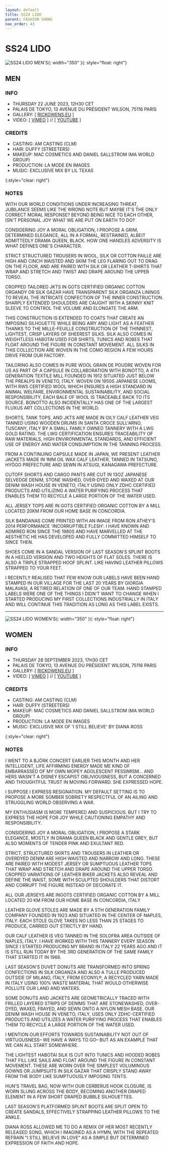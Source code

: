 ```yaml
---
layout: default
title: SS24 LIDO
parent: FASHION SHOWS
nav_order: 43
---
```


# SS24 LIDO

![SS24 LIDO MEN'S](/assets/images/ss24-m.gif){: width="350" }{: style="float: right"}
## MEN

### INFO

- THURSDAY 22 JUNE 2023, 12H30 CET
- PALAIS DE TOKYO, 13 AVENUE DU PRÉSIDENT WILSON, 75116 PARIS
- GALLERY: [ [RICKOWENS.EU](https://www.rickowens.eu/en/IT/collections/men-lido-ss24) ]
- VIDEO: [ [VIMEO](https://vimeo.com/839247307) ] // [ [YOUTUBE](https://www.youtube.com/watch?v=2g3ld7H6hN8) ]

### CREDITS

- CASTING: AM CASTING (CLM)
- HAIR: DUFFY (STREETERS)
- MAKEUP: MAC COSMETICS AND DANIEL SALLSTROM (MA WORLD GROUP)
- PRODUCTION: LA MODE EN IMAGES
- MUSIC: EXCLUSIVE MIX BY LIL TEXAS

{:style="clear: right"}

### NOTES

WITH OUR WORLD CONDITIONS UNDER INCREASING THREAT, JUBILANCE SEEMS LIKE THE WRONG NOTE BUT MAYBE IT'S THE ONLY CORRECT MORAL RESPONSE? BEYOND BEING NICE TO EACH OTHER, ISN'T PERSONAL JOY WHAT WE ARE PUT ON EARTH TO DO?

CONSIDERING JOY A MORAL OBLIGATION, I PROPOSE A GRIM, DETERMINED ELEGANCE, ALL IN A FORMAL, RESTRAINED, ALBEIT ADMITTEDLY DRAMA QUEEN, BLACK. HOW ONE HANDLES ADVERSITY IS WHAT DEFINES ONE'S CHARACTER.

STRICT STRUCTURED TROUSERS IN WOOL, SILK OR COTTON FAILLE ARE HIGH AND CINCH WAISTED AND SKIM THE LEG FLARING OUT TO DRAG ON THE FLOOR, AND ARE PAIRED WITH SILK OR LEATHER T-SHIRTS THAT WRAP AND STRETCH AND TWIST AND DRAPE AROUND THE UPPER TORSO.

CROPPED TAILORED JKTS IN GOTS CERTIFIED ORGANIC COTTON ORGANDY OR SILK GAZAR HAVE TRANSPARENT SILK ORGANZA LININGS TO REVEAL THE INTRICATE CONFECTION OF THE INNER CONSTRUCTION. SHARPLY EXTENDED SHOULDERS ARE CAUGHT WITH A SKINNY KNIT SLEEVE TO CONTROL THE VOLUME AND ELONGATE THE ARM.

THIS CONSTRUCTION IS EXTENDED TO COATS THAT CREATE AN IMPOSING SILHOUETTE WHILE BEING AIRY AND LIGHT AS A FEATHER THANKS TO THE MILLE-FEUILLE CONSTRUCTION OF THE THINNEST, LIGHTEST, CRISP LAYERS OF SHEEREST SILKS. SILK ALSO COMES IN WEIGHTLESS HABOTAI USED FOR SHIRTS, TUNICS AND ROBES THAT FLOAT AROUND THE FIGURE IN CONSTANT MOVEMENT. ALL SILKS IN THIS COLLECTION ARE WOVEN IN THE COMO REGION A FEW HOURS DRIVE FROM OUR FACTORY.

TAILORING ALSO COMES IN PURE WOOL GRAIN DE POUDRE WOVEN FOR US AS PART OF A CAPSULE IN COLLABORATION WITH BONOTTO, A 4TH GENERATION TEXTILE MILL FOUNDED IN 1912 SITUATED JUST BELOW THE PREALPS IN VENETO, ITALY. WOVEN ON 1950S JAPANESE LOOMS, WITH RWS CERTIFIED WOOL WHICH ENSURES A HIGH STANDARD IN ANIMAL WELFARE, ENVIRONMENTAL SUSTAINABILITY, AND SOCIAL RESPONSIBILITY, EACH BALE OF WOOL IS TRACEABLE BACK TO ITS SOURCE. BONOTTO ALSO INCIDENTALLY HAS ONE OF THE LARGEST FLUXUS ART COLLECTIONS IN THE WORLD.

SHORTS, TANK TOPS, AND JKTS ARE MADE IN OILY CALF LEATHER VEG TANNED USING WOODEN DRUMS IN SANTA CROCE SULL'ARNO, TUSCANY, ITALY BY A SMALL FAMILY OWNED TANNERY WITH A LWG GOLD RATING. THE LWG CERTIFICATION ENSURES TRACEABILITY OF RAW MATERIALS, HIGH ENVIRONMENTAL STANDARDS, AND EFFICIENT USE OF ENERGY AND WATER CONSUMPTION IN THE TANNING PROCESS.

FROM A CONTINUING CAPSULE MADE IN JAPAN, WE PRESENT LEATHER JACKETS MADE IN 1MM OIL WAX CALF LEATHER, TANNED IN TATSUNO, HYŌGO PREFECTURE AND SEWN IN ATSUGI, KANAGAWA PREFECTURE.

CUTOFF SHORTS AND CARGO PANTS ARE CUT IN 13OZ JAPANESE SELVEDGE DENIM, STONE WASHED, OVER-DYED AND WAXED AT OUR DENIM WASH HOUSE IN VENETO, ITALY USING ONLY ZDHC CERTIFIED PRODUCTS AND UTILIZING A WATER PURIFYING PROCESS THAT ENABLES THEM TO RECYCLE A LARGE PORTION OF THE WATER USED.

ALL JERSEY TOPS ARE IN GOTS CERTIFIED ORGANIC COTTON BY A MILL LOCATED 20KM FROM OUR HOME BASE IN CONCORDIA.

SILK BANDANAS COME PRINTED WITH AN IMAGE FROM RON ATHEY'S 2014 PERFORMANCE 'INCORRUPTIBLE FLESH'. I HAVE KNOWN AND ADMIRED RON SINCE THE 1980S AND HAVE MARVELLED AT THE AESTHETIC HE HAS DEVELOPED AND FULLY COMMITTED HIMSELF TO SINCE THEN.

SHOES COME IN A SANDAL VERSION OF LAST SEASON'S SPLINT BOOTS IN A HEELED VERSION AND TWO HEIGHTS OF FLAT SOLES. THERE IS ALSO A TRIPLE STRAPPED HOOF SPLINT. LIKE HAVING LEATHER PILLOWS STRAPPED TO YOUR FEET.

I RECENTLY REALISED THAT FEW KNOW OUR LABELS HAVE BEEN HAND STAMPED IN OUR VILLAGE FOR THE LAST 20 YEARS BY GIORGIA MALAVASI, A RETIRED RELATION OF ONE OF OUR TEAM. HAND STAMPED LABELS WERE ONE OF THE THINGS I DIDN'T WANT TO CHANGE WHEN I STARTED PRODUCING MY FIRST COLLECTIONS INDUSTRIALLY IN ITALY AND WILL CONTINUE THIS TRADITION AS LONG AS THIS LABEL EXISTS.

---

![SS24 LIDO WOMEN'S](/assets/images/ss24-w.gif){: width="350" }{: style="float: right"}
## WOMEN

### INFO

- THURSDAY 28 SEPTEMBER 2023, 17H30 CET
- PALAIS DE TOKYO, 13 AVENUE DU PRÉSIDENT WILSON, 75116 PARIS
- GALLERY: [ [RICKOWENS.EU](https://www.rickowens.eu/en/IT/collections/women-lido-ss24) ]
- VIDEO: [ [VIMEO](https://vimeo.com/869918712) ] // [ [YOUTUBE](https://www.youtube.com/watch?v=TOM1BPTNFA8) ]

### CREDITS

- CASTING: AM CASTING (CLM)
- HAIR: DUFFY (STREETERS)
- MAKEUP: MAC COSMETICS AND DANIEL SALLSTROM (MA WORLD GROUP)
- PRODUCTION: LA MODE EN IMAGES
- MUSIC: EXCLUSIVE MIX OF 'I STILL BELIEVE' BY DIANA ROSS

{:style="clear: right"}

### NOTES

I WENT TO A BJÖRK CONCERT EARLIER THIS MONTH AND HER INTELLIGENT, LIFE AFFIRMING ENERGY MADE ME KIND OF EMBARRASSED OF MY OWN MOPEY ADOLESCENT PESSIMISM... AND HERS WASN'T A DISNEY ESCAPIST OBLIVIOUSNESS, BUT A CONCERNED AND THOUGHTFUL TRUST IN MOVING FORWARD. SHE EXPRESSED HOPE.

I SUPPOSE I EXPRESS RESIGNATION. MY DEFAULT SETTING IS TO PROPOSE A MORE SOMBER SOBRIETY RESPECTFUL OF AN AILING AND STRUGGLING WORLD OBSERVING A WAR.

MY ENTHUSIASM IS MORE TEMPERED AND SUSPICIOUS. BUT I TRY TO EXPRESS THE HOPE FOR JOY WHILE CAUTIONING EMPATHY AND RESPONSIBILITY.

CONSIDERING JOY A MORAL OBLIGATION, I PROPOSE A STARK ELEGANCE, MOSTLY IN DRAMA QUEEN BLACK AND GENTLE GREY, BUT ALSO MOMENTS OF TENDER PINK AND EXULTANT RED.

STRICT, STRUCTURED SKIRTS AND TROUSERS IN LEATHER OR OVERDYED DENIM ARE HIGH WAISTED AND NARROW AND LONG. THESE ARE PAIRED WITH MODEST JERSEY OR SUMPTUOUS LEATHER TOPS THAT WRAP AND STRETCH AND DRAPE AROUND THE UPPER TORSO. CROPPED VARIATIONS OF LEATHER BIKER JACKETS ALSO REVEAL AND DEFINE THE WAIST, SOME WITH SCULPTED SHOULDERS THAT DISTORT AND CORRUPT THE FIGURE INSTEAD OF DECORATE IT.

ALL OUR JERSEYS ARE INGOTS CERTIFIED ORGANIC COTTON BY A MILL LOCATED 20 KM FROM OUR HOME BASE IN CONCORDIA, ITALY

LEATHER GLOVE STOLES ARE MADE BY A 5TH GENERATION FAMILY COMPANY FOUNDED IN 1923 AND SITUATED IN THE CENTER OF NAPLES, ITALY. EACH STOLE GLOVE TAKES NO LESS THAN 25 STAGES TO PRODUCE, CARRIED OUT STRICTLY BY HAND.

OUR CALF LEATHER IS VEG TANNED IN THE SOLOFRA AREA OUTSIDE OF NAPLES, ITALY. I HAVE WORKED WITH THIS TANNERY EVERY SEASON SINCE I STARTED PRODUCING MY BRAND IN ITALY 22 YEARS AGO AND IT IS STILL RUN TODAY BY THE 3RD GENERATION OF THE SAME FAMILY THAT STARTED IT IN 1966.

LAST SEASON'S DUVET DONUTS ARE TRANSFORMED INTO SPRING CONFECTIONS IN SILK ORGANZA AND ALSO A TULLE PRODUCED OUTSIDE OF MILANO, ITALY, FROM ECONYL®, A RECYCLED YARN MADE IN ITALY USING 100% WASTE MATERIAL THAT WOULD OTHERWISE POLLUTE OUR LAND AND WATERS.

SOME DONUTS AND JACKETS ARE GEOMETRICALLY TRACED WITH FRILLED LAYERED STRIPS OF DENIMS THAT ARE STONEWASHED, OVER-DYED, WAXED, FRAYED, AND SEWN ONTO A NYLON MESH BASE. OUR DENIM WASH HOUSE IN VENETO, ITALY, USES ONLY ZDHC-CERTIFIED PRODUCTS AND UTILIZES A WATER PURIFYING PROCESS THAT ENABLES THEM TO RECYCLE A LARGE PORTION OF THE WATER USED.

I MENTION OUR EFFORTS TOWARDS SUSTAINABILITY NOT OUT OF VIRTUOUSNESS– WE HAVE A WAYS TO GO– BUT AS AN EXAMPLE THAT WE CAN ALL START SOMEWHERE.

THE LIGHTEST HABOTAI SILK IS CUT INTO TUNICS AND HOODED ROBES THAT FILL LIKE SAILS AND FLOAT AROUND THE FIGURE IN CONSTANT MOVEMENT. THESE ARE WORN OVER THE SIMPLEST VOLUMINOUS GOWNS OR JUMPSUITS IN SILK GAZAR THAT CRISPLY STAND AWAY FROM THE BODY LIKE SUMPTUOUSLY IMPOSING TENTS.

HUN'S TRAVEL BAG, NOW WITH OUR CERBERUS HOOK CLOSURE, IS WORN SLUNG ACROSS THE BODY, BECOMING ANOTHER DRAPED ELEMENT IN A FEW SHORT DRAPED BUBBLE SILHOUETTES.

LAST SEASON'S PLATFORMED SPLINT BOOTS ARE SPLIT OPEN TO CREATE SANDALS, EFFECTIVELY STRAPPING LEATHER PILLOWS TO THE ANKLE.

DIANA ROSS ALLOWED ME TO DO A REMIX OF HER MOST RECENTLY RELEASED SONG, WHICH I IMAGINED AS A HYMN, WITH THE REPEATED REFRAIN "I STILL BELIEVE IN LOVE" AS A SIMPLE BUT DETERMINED EXPRESSION OF FAITH AND HOPE.
